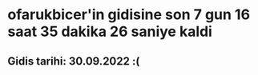 # ofarukbicer'in gidisine son 7 gun 16 saat 35 dakika 26 saniye kaldi

## Gidis tarihi: 30.09.2022 :(